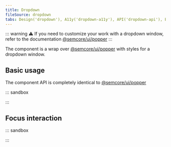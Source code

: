```yaml
---
title: Dropdown
fileSource: dropdown
tabs: Design('dropdown'), A11y('dropdown-a11y'), API('dropdown-api'), Example('dropdown-code'), Changelog('dropdown-changelog')
---
```


::: warning
:warning: If you need to customize your work with a dropdown window, refer to the documentation [@semcore/ui/popper](/utils/popper/popper)
:::

The component is a wrap over [@semcore/ui/popper](/utils/popper/popper) with styles for a dropdown window.

## Basic usage

The component API is completely identical to [@semcore/ui/popper](/utils/popper/popper)

::: sandbox

<script lang="tsx">
import React from 'react';
import { ButtonTrigger } from '@semcore/ui/base-trigger';
import Dropdown from '@semcore/ui/dropdown';

const Demo = () => (
  <Dropdown>
    <Dropdown.Trigger tag={ButtonTrigger}>Trigger</Dropdown.Trigger>
    <Dropdown.Popper p={4}>Content</Dropdown.Popper>
  </Dropdown>
);
</script>

:::

## Focus interaction

::: sandbox

<script lang="tsx">
import React from 'react';
import { ButtonTrigger } from '@semcore/ui/base-trigger';
import Dropdown from '@semcore/ui/dropdown';

const Demo = () => (
  <Dropdown interaction={'focus'}>
    <Dropdown.Trigger tag={ButtonTrigger}>Trigger</Dropdown.Trigger>
    <Dropdown.Popper p={4}>Content</Dropdown.Popper>
  </Dropdown>
);
</script>

:::
